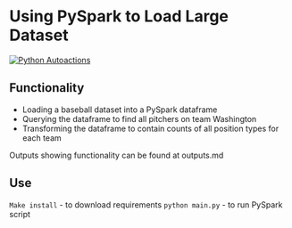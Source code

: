 # Using PySpark to Load Large Dataset

[![Python Autoactions](https://github.com/mkeohane01/python_template/actions/workflows/main.yml/badge.svg)](https://github.com/mkeohane01/python_template/actions/workflows/main.yml)

## Functionality
- Loading a baseball dataset into a PySpark dataframe
- Querying the dataframe to find all pitchers on team Washington
- Transforming the dataframe to contain counts of all position types for each team

Outputs showing functionality can be found at outputs.md

## Use
```Make install``` - to download requirements
```python main.py``` - to run PySpark script
